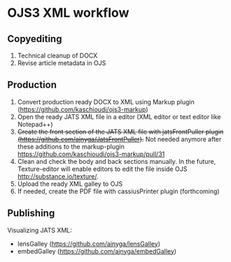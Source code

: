 # OJS3 XML workflow

## Copyediting
1. Technical cleanup of DOCX
2. Revise article metadata in OJS

## Production
1. Convert production ready DOCX to XML using Markup plugin (https://github.com/kaschioudi/ojs3-markup)
2. Open the ready JATS XML file in a editor (XML editor or text editor like Notepad++)
3. ~~Create the front section of the JATS XML file with jatsFrontPuller plugin (https://github.com/ajnyga/JatsFrontPuller).~~ Not needed anymore after these additions to the markup-plugin https://github.com/kaschioudi/ojs3-markup/pull/31
4. Clean and check the body and back sections manually. In the future, Texture-editor will enable editors to edit the file inside OJS http://substance.io/texture/.
5. Upload the ready XML galley to OJS
6. If needed, create the PDF file with cassiusPrinter plugin (forthcoming)

## Publishing
Visualizing JATS XML:
- lensGalley (https://github.com/ajnyga/lensGalley)
- embedGalley (https://github.com/ajnyga/embedGalley)













